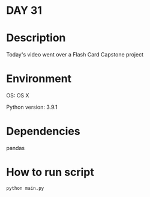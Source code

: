 
# DAY 31

# Description

Today's video went over a Flash Card Capstone project

# Environment

OS: OS X

Python version: 3.9.1

# Dependencies

pandas

# How to run script

```console
python main.py
```
